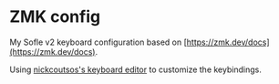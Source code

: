 # ZMK config

My Sofle v2 keyboard configuration based on
[https://zmk.dev/docs](https://zmk.dev/docs).

Using [nickcoutsos's keyboard
editor](https://nickcoutsos.github.io/keymap-editor/) to customize the
keybindings.
